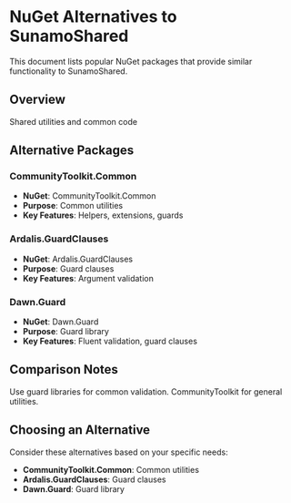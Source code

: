 # NuGet Alternatives to SunamoShared

This document lists popular NuGet packages that provide similar functionality to SunamoShared.

## Overview

Shared utilities and common code

## Alternative Packages

### CommunityToolkit.Common
- **NuGet**: CommunityToolkit.Common
- **Purpose**: Common utilities
- **Key Features**: Helpers, extensions, guards

### Ardalis.GuardClauses
- **NuGet**: Ardalis.GuardClauses
- **Purpose**: Guard clauses
- **Key Features**: Argument validation

### Dawn.Guard
- **NuGet**: Dawn.Guard
- **Purpose**: Guard library
- **Key Features**: Fluent validation, guard clauses

## Comparison Notes

Use guard libraries for common validation. CommunityToolkit for general utilities.

## Choosing an Alternative

Consider these alternatives based on your specific needs:
- **CommunityToolkit.Common**: Common utilities
- **Ardalis.GuardClauses**: Guard clauses
- **Dawn.Guard**: Guard library
